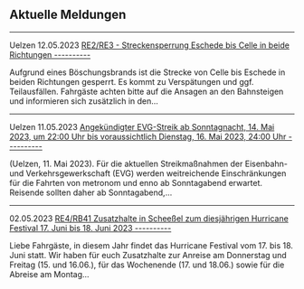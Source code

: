 Aktuelle Meldungen
----------

---

 Uelzen 12.05.2023 [RE2/RE3 - Streckensperrung Eschede bis Celle in beide Richtungen ----------](https://www.der-metronom.de/aktuell/re2-re3-streckensperrung-eschede-bis-celle-in-beide-richtungen/)

Aufgrund eines Böschungsbrands ist die Strecke von Celle bis Eschede in beiden Richtungen gesperrt. Es kommt zu Verspätungen und ggf. Teilausfällen. Fahrgäste achten bitte auf die Ansagen an den Bahnsteigen und informieren sich zusätzlich in den...

---

 Uelzen 11.05.2023 [Angekündigter EVG-Streik ab Sonntagnacht, 14. Mai 2023, um 22:00 Uhr bis voraussichtlich Dienstag, 16. Mai 2023, 24:00 Uhr ----------](https://www.der-metronom.de/aktuell/angekuendigter-evg-streik-ab-sonntagnacht-14-mai-2023-um-2200-uhr-bis-voraussichtlich-dienstag-16-mai-2023-2400-uhr/)

(Uelzen, 11. Mai 2023). Für die aktuellen Streikmaßnahmen der Eisenbahn- und Verkehrsgewerkschaft (EVG) werden weitreichende Einschränkungen für die Fahrten von metronom und enno ab Sonntagabend erwartet. Reisende sollten daher ab Sonntagabend,...

---

02.05.2023 [RE4/RB41 Zusatzhalte in Scheeßel zum diesjährigen Hurricane Festival 17. Juni bis 18. Juni 2023 ----------](https://www.der-metronom.de/aktuell/re4-rb41-zusatzhalte-in-scheessel-zum-diesjaehrigen-hurricane-festival-17-juni-bis-18-juni-2023/)

Liebe Fahrgäste,
in diesem Jahr findet das Hurricane Festival vom 17. bis 18. Juni statt.
Wir haben für euch Zusatzhalte zur Anreise am Donnerstag und Freitag (15. und 16.06.), für das Wochenende (17. und 18.06.) sowie für die Abreise am Montag...
